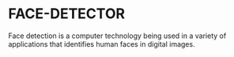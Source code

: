 # FACE-DETECTOR
Face detection is a computer technology being used in a variety of applications that identifies human faces in digital images.
